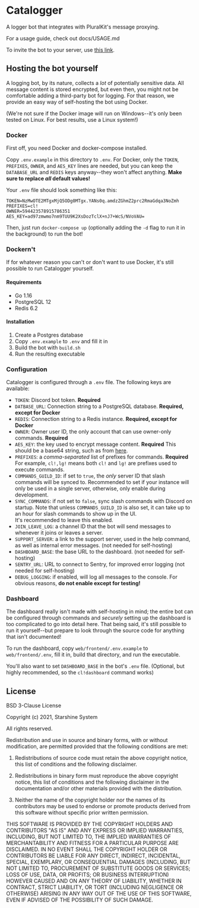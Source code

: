 # Catalogger

A logger bot that integrates with PluralKit's message proxying.  

For a usage guide, check out docs/USAGE.md

To invite the bot to your server, use [this link](https://discord.com/api/oauth2/authorize?client_id=830819903371739166&permissions=537259249&scope=bot%20applications.commands).

## Hosting the bot yourself

A logging bot, by its nature, collects a *lot* of potentially sensitive data. All message content is stored encrypted, but even then, you might not be comfortable adding a third-party bot for logging. For that reason, we provide an easy way of self-hosting the bot using Docker.

(We're not sure if the Docker image will run on Windows--it's only been tested on Linux. For best results, use a Linux system!)

### Docker

First off, you need Docker and docker-compose installed. 

Copy `.env.example` in this directory to `.env`. For Docker, only the `TOKEN`, `PREFIXES`, `OWNER`, and `AES_KEY` lines are needed, but you can keep the `DATABASE_URL` and `REDIS` keys anyway--they won't affect anything. **Make sure to replace *all* default values!**

Your `.env` file should look something like this:

```
TOKEN=NzMwOTE2MTgxMjQ5ODg0MTgx.YANs0q.amdzZGhmZ2prc2RmaGdqa3NoZmh
PREFIXES=cl!
OWNER=594423578915786351
AES_KEY=ad97zmwmo7nm9TUU9K2XsDozTclX+nJ7+WcS/NVoVAU=
```

Then, just run `docker-compose up` (optionally adding the `-d` flag to run it in the background) to run the bot!

### Dockern't

If for whatever reason you can't or don't want to use Docker, it's still possible to run Catalogger yourself.

#### Requirements

- Go 1.16
- PostgreSQL 12
- Redis 6.2

#### Installation

1. Create a Postgres database
2. Copy `.env.example` to `.env` and fill it in
3. Build the bot with `build.sh`
4. Run the resulting executable

### Configuration

Catalogger is configured through a `.env` file. The following keys are available:

- `TOKEN`: Discord bot token. **Required**
- `DATBASE_URL`: Connection string to a PostgreSQL database. **Required, except for Docker**
- `REDIS`: Connection string to a Redis instance. **Required, except for Docker**
- `OWNER`: Owner user ID, the only account that can use owner-only commands. **Required**
- `AES_KEY`: the key used to encrypt message content. **Required**
  This should be a base64 string, such as from [here](https://generate.plus/en/base64).
- `PREFIXES`: a *comma-separated* list of prefixes for commands. **Required**  
  For example, `cl!,lg!` means both `cl!` and `lg!` are prefixes used to execute commands.
- `COMMANDS_GUILD_ID`: if set to `true`, the *only* server ID that slash commands will be synced to.
  Recommended to set if your instance will only be used in a single server, otherwise, only enable during development.
- `SYNC_COMMANDS`: if not set to `false`, sync slash commands with Discord on startup.
  Note that unless `COMMANDS_GUILD_ID` is also set, it can take up to an hour for slash commands to show up in the UI.  
  It's recommended to leave this enabled.
- `JOIN_LEAVE_LOG`: a channel ID that the bot will send messages to whenever it joins or leaves a server.
- `SUPPORT_SERVER`: a link to the support server, used in the help command, as well as internal error messages. (not needed for self-hosting)
- `DASHBOARD_BASE`: the base URL to the dashboard. (not needed for self-hosting)
- `SENTRY_URL`: URL to connect to Sentry, for improved error logging (not needed for self-hosting)
- `DEBUG_LOGGING`: if enabled, will log all messages to the console. For obvious reasons, **do not enable except for testing!**

### Dashboard

The dashboard really isn't made with self-hosting in mind; the entire bot can be configured through commands and *securely* setting up the dashboard is too complicated to go into detail here. That being said, it's still possible to run it yourself--but prepare to look through the source code for anything that isn't documented!

To run the dashboard, copy `web/frontend/.env.example` to `web/frontend/.env`, fill it in, build that directory, and run the executable.

You'll also want to set `DASHBOARD_BASE` in the bot's `.env` file. (Optional, but highly recommended, so the `cl!dashboard` command works)

## License

BSD 3-Clause License

Copyright (c) 2021, Starshine System

All rights reserved.

Redistribution and use in source and binary forms, with or without
modification, are permitted provided that the following conditions are met:

1. Redistributions of source code must retain the above copyright notice, this
   list of conditions and the following disclaimer.

2. Redistributions in binary form must reproduce the above copyright notice,
   this list of conditions and the following disclaimer in the documentation
   and/or other materials provided with the distribution.

3. Neither the name of the copyright holder nor the names of its
   contributors may be used to endorse or promote products derived from
   this software without specific prior written permission.

THIS SOFTWARE IS PROVIDED BY THE COPYRIGHT HOLDERS AND CONTRIBUTORS "AS IS"
AND ANY EXPRESS OR IMPLIED WARRANTIES, INCLUDING, BUT NOT LIMITED TO, THE
IMPLIED WARRANTIES OF MERCHANTABILITY AND FITNESS FOR A PARTICULAR PURPOSE ARE
DISCLAIMED. IN NO EVENT SHALL THE COPYRIGHT HOLDER OR CONTRIBUTORS BE LIABLE
FOR ANY DIRECT, INDIRECT, INCIDENTAL, SPECIAL, EXEMPLARY, OR CONSEQUENTIAL
DAMAGES (INCLUDING, BUT NOT LIMITED TO, PROCUREMENT OF SUBSTITUTE GOODS OR
SERVICES; LOSS OF USE, DATA, OR PROFITS; OR BUSINESS INTERRUPTION) HOWEVER
CAUSED AND ON ANY THEORY OF LIABILITY, WHETHER IN CONTRACT, STRICT LIABILITY,
OR TORT (INCLUDING NEGLIGENCE OR OTHERWISE) ARISING IN ANY WAY OUT OF THE USE
OF THIS SOFTWARE, EVEN IF ADVISED OF THE POSSIBILITY OF SUCH DAMAGE.
